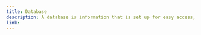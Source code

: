```yaml
---
title: Database
description: A database is information that is set up for easy access, management and updating. Computer databases typically store aggregations of data records or files that contain information, such as sales transactions, customer data, financials and product information.
link:
---
```

